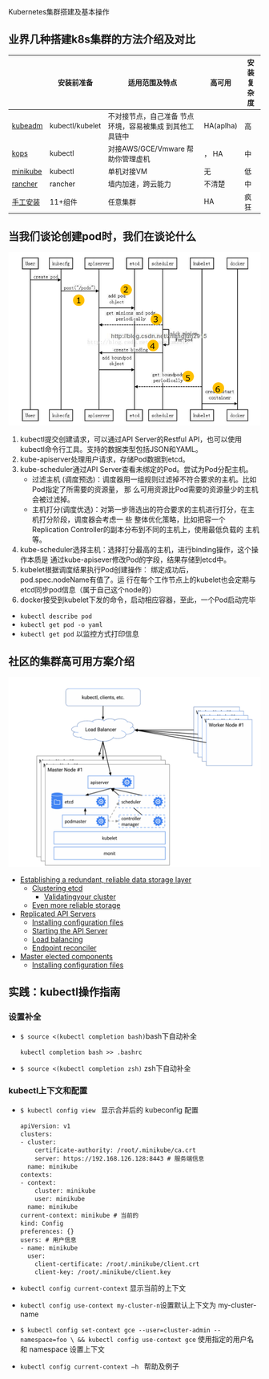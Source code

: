 Kubernetes集群搭建及基本操作

## 业界几种搭建k8s集群的方法介绍及对比

|                                          | 安装前准备           | 适用范围及特点                       | 高可用       | 安装复杂度 |
| ---------------------------------------- | --------------- | ----------------------------- | --------- | ----- |
| [kubeadm](https://kubernetes.io/docs/setup/independent/create-cluster-kubeadm/) | kubectl/kubelet | 不对接节点，自己准备 节点环境，容易被集成 到其他工具链中 | HA(aplha) | 高     |
| [kops](https://github.com/kubernetes/kops) | kubectl         | 对接AWS/GCE/Vmware 帮助你管理虚机      | ， HA      | 中     |
| [minikube](https://github.com/kubernetes/minikube/releases) | kubectl         | 单机对接VM                        | 无         | 低     |
| [rancher](https://www.cnrancher.com/rancher-k8s-accelerate-installation-document/) | rancher         | 墙内加速，跨云能力                     | 不清楚       | 中     |
| [手工安](https://jimmysong.io/kubernetes-handbook/practice/install-kubernetes-on-centos.html)[装](https://jimmysong.io/kubernetes-handbook/practice/install-kubernetes-on-centos.html) | 11+组件           | 任意集群                          | HA        | 疯狂    |

## 当我们谈论创建pod时，我们在谈论什么

![](./images/谈论pod.jpg)

1. kubectl提交创建请求，可以通过API Server的Restful API，也可以使用kubectl命令行工具。支持的数据类型包括JSON和YAML。
2. kube-apiserver处理用户请求，存储Pod数据到etcd。
3. kube-scheduler通过API Server查看未绑定的Pod。尝试为Pod分配主机。
   * 过滤主机 (调度预选)：调度器用一组规则过滤掉不符合要求的主机。比如Pod指定了所需要的资源量，
     那 么可用资源比Pod需要的资源量少的主机会被过滤掉。
   * 主机打分(调度优选)：对第一步筛选出的符合要求的主机进行打分，在主机打分阶段，调度器会考虑一
     些 整体优化策略，比如把容一个Replication Controller的副本分布到不同的主机上，使用最低负载的
     主机等。
4. kube-scheduler选择主机：选择打分最高的主机，进行binding操作，这个操作本质是 通过kube-apisever修改Pod的字段，结果存储到etcd中。
5. kubelet根据调度结果执行Pod创建操作： 绑定成功后，pod.spec.nodeName有值了。运 行在每个工作节点上的kubelet也会定期与etcd同步pod信息（属于自己这个node的）
6. docker接受到kubelet下发的命令，启动相应容器，至此，一个Pod启动完毕

* `kubectl describe pod` 
* `kubectl get pod -o yaml`
* `kubectl get pod` 以监控方式打印信息

## 社区的集群高可用方案介绍

![](./images/高可用.png)

* [Establishing a ](https://kubernetes.io/docs/admin/high-availability/)[redundant, ](https://kubernetes.io/docs/admin/high-availability/)[reliable ](https://kubernetes.io/docs/admin/high-availability/)[data ](https://kubernetes.io/docs/admin/high-availability/)[storage](https://kubernetes.io/docs/admin/high-availability/)[ ](https://kubernetes.io/docs/admin/high-availability/)[layer](https://kubernetes.io/docs/admin/high-availability/)
  * [Clustering](https://kubernetes.io/docs/admin/high-availability/)[ ](https://kubernetes.io/docs/admin/high-availability/)[etcd](https://kubernetes.io/docs/admin/high-availability/)
    * [Validating](https://kubernetes.io/docs/admin/high-availability/)[your](https://kubernetes.io/docs/admin/high-availability/)[ ](https://kubernetes.io/docs/admin/high-availability/)[cluster](https://kubernetes.io/docs/admin/high-availability/)
  * [Even more reliable](https://kubernetes.io/docs/admin/high-availability/)[ ](https://kubernetes.io/docs/admin/high-availability/)[storage](https://kubernetes.io/docs/admin/high-availability/)
* [Replicated ](https://kubernetes.io/docs/admin/high-availability/)[API](https://kubernetes.io/docs/admin/high-availability/)[ ](https://kubernetes.io/docs/admin/high-availability/)[Servers](https://kubernetes.io/docs/admin/high-availability/)
  * [Installing ](https://kubernetes.io/docs/admin/high-availability/)[configuration](https://kubernetes.io/docs/admin/high-availability/)[ ](https://kubernetes.io/docs/admin/high-availability/)[files](https://kubernetes.io/docs/admin/high-availability/)
  * [Starting the API](https://kubernetes.io/docs/admin/high-availability/)[ ](https://kubernetes.io/docs/admin/high-availability/)[Server](https://kubernetes.io/docs/admin/high-availability/)
  * [Load](https://kubernetes.io/docs/admin/high-availability/)[ ](https://kubernetes.io/docs/admin/high-availability/)[balancing](https://kubernetes.io/docs/admin/high-availability/)
  * [Endpoint](https://kubernetes.io/docs/admin/high-availability/)[ ](https://kubernetes.io/docs/admin/high-availability/)[reconciler](https://kubernetes.io/docs/admin/high-availability/)
* [Master elected](https://kubernetes.io/docs/admin/high-availability/)[ ](https://kubernetes.io/docs/admin/high-availability/)[components](https://kubernetes.io/docs/admin/high-availability/)
  * [Installing ](https://kubernetes.io/docs/admin/high-availability/)[configuration](https://kubernetes.io/docs/admin/high-availability/)[ ](https://kubernetes.io/docs/admin/high-availability/)[files](https://kubernetes.io/docs/admin/high-availability/)

## 实践：kubectl操作指南

### 设置补全

* `$ source <(kubectl completion bash)`bash下自动补全

  ```
  kubectl completion bash >> .bashrc
  ```

* `$ source <(kubectl completion zsh)` zsh下自动补全

### kubectl上下文和配置

* `$ kubectl config view ` 显示合并后的 kubeconfig 配置

  ```
  apiVersion: v1
  clusters:
  - cluster:
      certificate-authority: /root/.minikube/ca.crt 
      server: https://192.168.126.128:8443 # 服务端信息
    name: minikube
  contexts: 
  - context:
      cluster: minikube
      user: minikube
    name: minikube
  current-context: minikube # 当前的
  kind: Config
  preferences: {}
  users: # 用户信息
  - name: minikube
    user:
      client-certificate: /root/.minikube/client.crt 
      client-key: /root/.minikube/client.key
  ```

* `kubectl config current-context` 显示当前的上下文

* `kubectl config use-context my-cluster-n`设置默认上下文为 my-cluster-  name

* `$ kubectl config set-context gce --user=cluster-admin --namespace=foo \ && kubectl config use-context gce` 使用指定的用户名和 namespace 设置上下文

* `kubectl config current-context –h ` 帮助及例子

